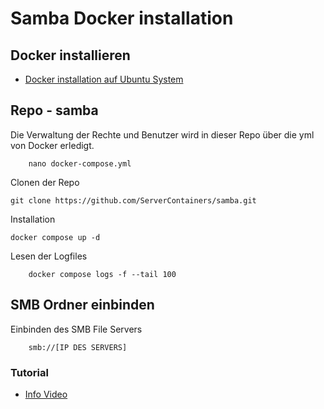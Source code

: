 # Samba Docker installation

## Docker installieren
+ [Docker installation auf Ubuntu System](https://github.com/guggenbergerME/linux_codes/tree/main/Einrichten%20%26%20Programme/docker/Installieren)


## Repo - samba 

Die Verwaltung der Rechte und Benutzer wird in dieser Repo über die yml von Docker erledigt.

        nano docker-compose.yml

Clonen der Repo

    git clone https://github.com/ServerContainers/samba.git

Installation

    docker compose up -d

Lesen der Logfiles

        docker compose logs -f --tail 100

## SMB Ordner einbinden

Einbinden des SMB File Servers

        smb://[IP DES SERVERS]

### Tutorial
+ [Info Video](https://www.youtube.com/watch?v=8ByeVA5GCZY)
